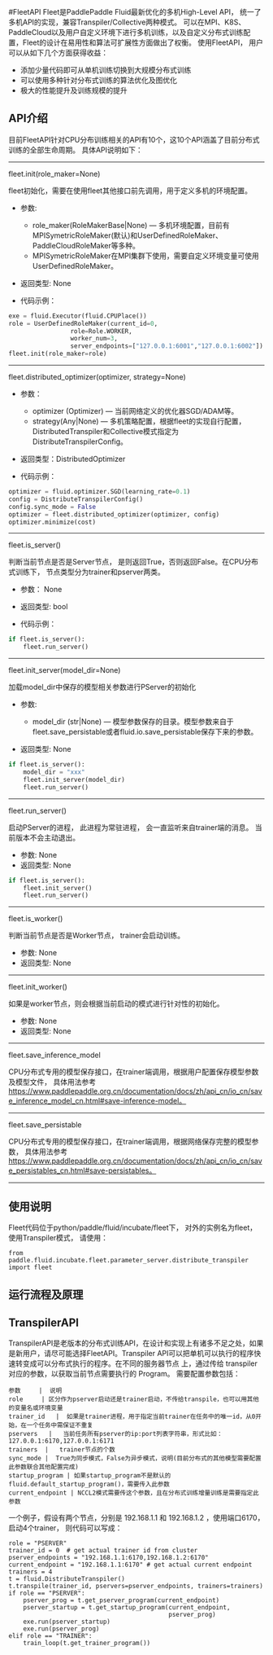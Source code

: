#FleetAPI
Fleet是PaddlePaddle Fluid最新优化的多机High-Level API， 统一了多机API的实现，兼容Transpiler/Collective两种模式。 可以在MPI、K8S、PaddleCloud以及用户自定义环境下进行多机训练，以及自定义分布式训练配置，Fleet的设计在易用性和算法可扩展性方面做出了权衡。
使用FleetAPI， 用户可以从如下几个方面获得收益：
- 添加少量代码即可从单机训练切换到大规模分布式训练
- 可以使用多种针对分布式训练的算法优化及图优化
- 极大的性能提升及训练规模的提升

## API介绍
目前FleetAPI针对CPU分布训练相关的API有10个，这10个API涵盖了目前分布式训练的全部生命周期。 具体API说明如下：

--------

fleet.init(role_maker=None)

fleet初始化，需要在使用fleet其他接口前先调用，用于定义多机的环境配置。

- 参数:
    + role_maker(RoleMakerBase|None) — 多机环境配置，目前有MPISymetricRoleMaker(默认)和UserDefinedRoleMaker、PaddleCloudRoleMaker等多种。
    + MPISymetricRoleMaker在MPI集群下使用，需要自定义环境变量可使用UserDefinedRoleMaker。

- 返回类型: None

- 代码示例：
``` python
exe = fluid.Executor(fluid.CPUPlace())
role = UserDefinedRoleMaker(current_id=0,
                 role=Role.WORKER,
                 worker_num=3,
                 server_endpoints=["127.0.0.1:6001","127.0.0.1:6002"])
fleet.init(role_maker=role)
```

--------

fleet.distributed_optimizer(optimizer, strategy=None)


- 参数：
    + optimizer (Optimizer) — 当前网络定义的优化器SGD/ADAM等。
    + strategy(Any|None) — 多机策略配置，根据fleet的实现自行配置，DistributedTranspiler和Collective模式指定为DistributeTranspilerConfig。

- 返回类型：DistributedOptimizer

- 代码示例：
``` python
optimizer = fluid.optimizer.SGD(learning_rate=0.1)
config = DistributeTranspilerConfig()
config.sync_mode = False
optimizer = fleet.distributed_optimizer(optimizer, config)
optimizer.minimize(cost)
```

--------

fleet.is_server()

判断当前节点是否是Server节点， 是则返回True，否则返回False。在CPU分布式训练下， 节点类型分为trainer和pserver两类。

- 参数： None
- 返回类型: bool

- 代码示例：
``` python
if fleet.is_server():
    fleet.run_server()
```

--------

fleet.init_server(model_dir=None)

加载model_dir中保存的模型相关参数进行PServer的初始化

- 参数:
    + model_dir (str|None) — 模型参数保存的目录。模型参数来自于fleet.save_persistable或者fluid.io.save_persistable保存下来的参数。

- 返回类型: None

``` python
if fleet.is_server():
    model_dir = "xxx"
    fleet.init_server(model_dir)
    fleet.run_server()
```

--------

fleet.run_server()

启动PServer的进程， 此进程为常驻进程， 会一直监听来自trainer端的消息。 当前版本不会主动退出。

- 参数: None
- 返回类型: None

``` python
if fleet.is_server():
    fleet.init_server()
    fleet.run_server()
```

--------

fleet.is_worker()

判断当前节点是否是Worker节点， trainer会启动训练。
- 参数: None
- 返回类型: None

--------

fleet.init_worker()

如果是worker节点，则会根据当前启动的模式进行针对性的初始化。
- 参数: None
- 返回类型: None

--------

fleet.save_inference_model

CPU分布式专用的模型保存接口，在trainer端调用，根据用户配置保存模型参数及模型文件， 具体用法参考 https://www.paddlepaddle.org.cn/documentation/docs/zh/api_cn/io_cn/save_inference_model_cn.html#save-inference-model。

--------

fleet.save_persistable

CPU分布式专用的模型保存接口，在trainer端调用，根据网络保存完整的模型参数， 具体用法参考 https://www.paddlepaddle.org.cn/documentation/docs/zh/api_cn/io_cn/save_persistables_cn.html#save-persistables。

--------


## 使用说明
Fleet代码位于python/paddle/fluid/incubate/fleet下， 对外的实例名为fleet， 使用Transpiler模式， 请使用：
```
from paddle.fluid.incubate.fleet.parameter_server.distribute_transpiler import fleet
```

## 运行流程及原理


## TranspilerAPI
TranspilerAPI是老版本的分布式训练API，在设计和实现上有诸多不足之处，如果是新用户，请尽可能选择FleetAPI。Transpiler API可以把单机可以执行的程序快速转变成可以分布式执行的程序。在不同的服务器节点 上，通过传给 transpiler 对应的参数，以获取当前节点需要执行的 Program。
需要配置参数包括：
```table
参数     |  说明
role     | 区分作为pserver启动还是trainer启动，不传给transpile，也可以用其他的变量名或环境变量
trainer_id   |  如果是trainer进程，用于指定当前trainer在任务中的唯一id，从0开始，在一个任务中需保证不重复
pservers   |   当前任务所有pserver的ip:port列表字符串，形式比如：127.0.0.1:6170,127.0.0.1:6171
trainers  |   trainer节点的个数
sync_mode |  True为同步模式，False为异步模式，说明(目前分布式的其他模型需要配置此参数联合其他配置完成)
startup_program | 如果startup_program不是默认的fluid.default_startup_program()，需要传入此参数
current_endpoint | NCCL2模式需要传这个参数，且在分布式训练增量训练是需要指定此参数
```
一个例子，假设有两个节点，分别是 192.168.1.1 和 192.168.1.2 ，使用端口6170，启动4个trainer， 则代码可以写成：
```
role = "PSERVER"
trainer_id = 0  # get actual trainer id from cluster
pserver_endpoints = "192.168.1.1:6170,192.168.1.2:6170"
current_endpoint = "192.168.1.1:6170" # get actual current endpoint
trainers = 4
t = fluid.DistributeTranspiler()
t.transpile(trainer_id, pservers=pserver_endpoints, trainers=trainers)
if role == "PSERVER":
    pserver_prog = t.get_pserver_program(current_endpoint)
    pserver_startup = t.get_startup_program(current_endpoint,
                                            pserver_prog)
    exe.run(pserver_startup)
    exe.run(pserver_prog)
elif role == "TRAINER":
    train_loop(t.get_trainer_program())
```
